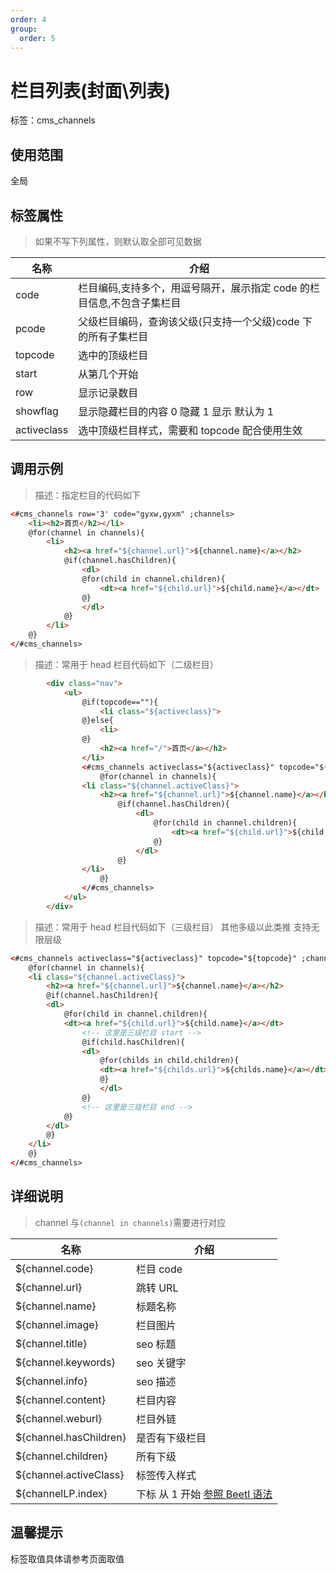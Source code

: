 ```yaml
---
order: 4
group:
  order: 5
---
```


# 栏目列表(封面\列表)

标签：cms_channels

## 使用范围

全局

## 标签属性

> 如果不写下列属性，则默认取全部可见数据

| 名称        | 介绍                                                                   |
| ----------- | ---------------------------------------------------------------------- |
| code        | 栏目编码,支持多个，用逗号隔开，展示指定 code 的栏目信息,不包含子集栏目 |
| pcode       | 父级栏目编码，查询该父级(只支持一个父级)code 下的所有子集栏目          |
| topcode     | 选中的顶级栏目                                                         |
| start       | 从第几个开始                                                           |
| row         | 显示记录数目                                                           |
| showflag    | 显示隐藏栏目的内容 0 隐藏 1 显示 默认为 1                              |
| activeclass | 选中顶级栏目样式，需要和 topcode 配合使用生效                          |

## 调用示例

> 描述：指定栏目的代码如下

```html
<#cms_channels row='3' code="gyxw,gyxm" ;channels>
    <li><h2>首页</h2></li>
	@for(channel in channels){
	    <li>
		    <h2><a href="${channel.url}">${channel.name}</a></h2>
		    @if(channel.hasChildren){
			    <dl>
			    @for(child in channel.children){
				    <dt><a href="${child.url}">${child.name}</a></dt>
			    @}
			    </dl>
		    @}
	    </li>
    @}
</#cms_channels>
```

> 描述：常用于 head 栏目代码如下（二级栏目）

```html
        <div class="nav">
            <ul>
                @if(topcode==""){
                    <li class="${activeclass}">
                @}else{
                    <li>
                @}
                    <h2><a href="/">首页</a></h2>
                </li>
                <#cms_channels activeclass="${activeclass}" topcode="${topcode}" ;channels>
                    @for(channel in channels){
                <li class="${channel.activeClass}">
                    <h2><a href="${channel.url}">${channel.name}</a></h2>
                        @if(channel.hasChildren){
                            <dl>
                                @for(child in channel.children){
                                    <dt><a href="${child.url}">${child.name}</a></dt>
                                @}
                            </dl>
                        @}
                </li>
                    @}
                </#cms_channels>
            </ul>
        </div>
```

> 描述：常用于 head 栏目代码如下（三级栏目） 其他多级以此类推 支持无限层级

```html
<#cms_channels activeclass="${activeclass}" topcode="${topcode}" ;channels>
	@for(channel in channels){
	<li class="${channel.activeClass}">
		<h2><a href="${channel.url}">${channel.name}</a></h2>
		@if(channel.hasChildren){
		<dl>
			@for(child in channel.children){
			<dt><a href="${child.url}">${child.name}</a></dt>
				<!-- 这里是三级栏目 start -->
				@if(child.hasChildren){
				<dl>
					@for(childs in child.children){
					<dt><a href="${childs.url}">${childs.name}</a></dt>
					@}
					</dl>
				@}
				<!-- 这里是三级栏目 end -->
			@}
		</dl>
		@}
	</li>
	@}
</#cms_channels>
```

## 详细说明

> channel 与`(channel in channels)`需要进行对应

| 名称 | 介绍 |
| --- | --- |
| ${channel.code} | 栏目 code |
| ${channel.url} | 跳转 URL |
| ${channel.name} | 标题名称 |
| ${channel.image} | 栏目图片 |
| ${channel.title} | seo 标题 |
| ${channel.keywords} | seo 关键字 |
| ${channel.info} | seo 描述 |
| ${channel.content} | 栏目内容 |
| ${channel.weburl} | 栏目外链 |
| ${channel.hasChildren} | 是否有下级栏目 |
| ${channel.children} | 所有下级 |
| ${channel.activeClass} | 标签传入样式 |
| ${channelLP.index} | 下标 从 1 开始 [参照 Beetl 语法](https://www.kancloud.cn/xiandafu/beetl3_guide/2138952) |

## 温馨提示

标签取值具体请参考页面取值
